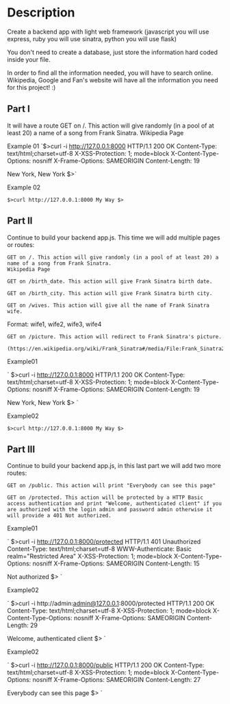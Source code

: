 # Description

Create a backend app with light web framework (javascript you will use express, ruby you will use sinatra, python you will use flask)

You don't need to create a database, just store the information hard coded inside your file.

In order to find all the information needed, you will have to search online. Wikipedia, Google and Fan's website will have all the information you need for this project! :)

## Part I

It will have a route GET on /. This action will give randomly (in a pool of at least 20) a name of a song from Frank Sinatra.
Wikipedia Page

Example 01
`$>curl -i http://127.0.0.1:8000
HTTP/1.1 200 OK
Content-Type: text/html;charset=utf-8
X-XSS-Protection: 1; mode=block
X-Content-Type-Options: nosniff
X-Frame-Options: SAMEORIGIN
Content-Length: 19

New York, New York
$>`

Example 02

`
$>curl http://127.0.0.1:8000
My Way
$>
`

## Part II

Continue to build your backend app.js.
This time we will add multiple pages or routes:

    GET on /. This action will give randomly (in a pool of at least 20) a name of a song from Frank Sinatra.
    Wikipedia Page

    GET on /birth_date. This action will give Frank Sinatra birth date.

    GET on /birth_city. This action will give Frank Sinatra birth city.

    GET on /wives. This action will give all the name of Frank Sinatra wife.

Format:
wife1, wife2, wife3, wife4

    GET on /picture. This action will redirect to Frank Sinatra's picture.

    (https://en.wikipedia.org/wiki/Frank_Sinatra#/media/File:Frank_Sinatra2,_Pal_Joey.jpg)

Example01

`
$>curl -i http://127.0.0.1:8000
HTTP/1.1 200 OK
Content-Type: text/html;charset=utf-8
X-XSS-Protection: 1; mode=block
X-Content-Type-Options: nosniff
X-Frame-Options: SAMEORIGIN
Content-Length: 19

New York, New York
$>
`

Example02

`
$>curl http://127.0.0.1:8000
My Way
$>
`

## Part III

Continue to build your backend app.js, in this last part we will add two more routes:

    GET on /public. This action will print "Everybody can see this page"

    GET on /protected. This action will be protected by a HTTP Basic access authentication and print "Welcome, authenticated client" if you are authorized with the login admin and password admin otherwise it will provide a 401 Not authorized.

Example01

`
$>curl -i http://127.0.0.1:8000/protected
HTTP/1.1 401 Unauthorized
Content-Type: text/html;charset=utf-8
WWW-Authenticate: Basic realm="Restricted Area"
X-XSS-Protection: 1; mode=block
X-Content-Type-Options: nosniff
X-Frame-Options: SAMEORIGIN
Content-Length: 15

Not authorized
$>
`

Example02

`
$>curl -i http://admin:admin@127.0.0.1:8000/protected
HTTP/1.1 200 OK
Content-Type: text/html;charset=utf-8
X-XSS-Protection: 1; mode=block
X-Content-Type-Options: nosniff
X-Frame-Options: SAMEORIGIN
Content-Length: 29

Welcome, authenticated client
$>
`

Example02

`
$>curl -i http://127.0.0.1:8000/public
HTTP/1.1 200 OK
Content-Type: text/html;charset=utf-8
X-XSS-Protection: 1; mode=block
X-Content-Type-Options: nosniff
X-Frame-Options: SAMEORIGIN
Content-Length: 27

Everybody can see this page
$>
`
